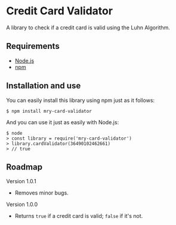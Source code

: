 # Credit Card Validator

A library to check if a credit card is valid using the Luhn Algorithm.

## Requirements

* [Node.js](https://nodejs.org/en/)
* [npm](https://docs.npmjs.com/getting-started/installing-node)

## Installation and use

You can easily install this library using npm just as it follows:

	$ npm install mry-card-validator

And you can use it just as easily with Node.js:

	$ node
	> const library = require('mry-card-validator')
	> library.cardValidator(36490102462661)
	> // true

## Roadmap

Version 1.0.1
* Removes minor bugs.

Version 1.0.0
* Returns `true` if a credit card is valid; `false` if it's not.